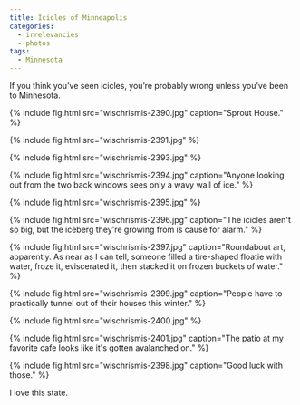 ```yaml
---
title: Icicles of Minneapolis
categories:
  - irrelevancies
  - photos
tags:
  - Minnesota
---
```


If you think you’ve seen icicles, you’re probably wrong unless you’ve been to
Minnesota.

{% include fig.html src="wischrismis-2390.jpg" caption="Sprout House." %}

{% include fig.html src="wischrismis-2391.jpg" %}

{% include fig.html src="wischrismis-2393.jpg" %}

{% include fig.html src="wischrismis-2394.jpg" caption="Anyone looking out from
the two back windows sees only a wavy wall of ice." %}

{% include fig.html src="wischrismis-2395.jpg" %}

{% include fig.html src="wischrismis-2396.jpg" caption="The icicles aren't so
big, but the iceberg they're growing from is cause for alarm." %}

{% include fig.html src="wischrismis-2397.jpg" caption="Roundabout art,
apparently. As near as I can tell, someone filled a tire-shaped floatie with
water, froze it, eviscerated it, then stacked it on frozen buckets of water."
%}

{% include fig.html src="wischrismis-2399.jpg" caption="People have to
practically tunnel out of their houses this winter." %}

{% include fig.html src="wischrismis-2400.jpg" %}

{% include fig.html src="wischrismis-2401.jpg" caption="The patio at my
favorite cafe looks like it's gotten avalanched on." %}

{% include fig.html src="wischrismis-2398.jpg" caption="Good luck with those."
%}

I love this state.
